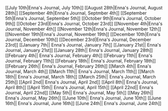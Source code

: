 [[July 10th|Enna's Journal, July 10th]]
[[August 28th|Enna's Journal, August 28th]]
[[September 4th|Enna's Journal, Septmber 4th]]
[[September 5th|Enna's Journal, September 5th]]
[[October 9th|Enna's Journal, October 9th]]
[[October 23rd|Enna's Journal, October 23rd]]
[[November 4th|Enna's Journal, November 4th]]
[[November 12th|Enna's Journal, November 12th]]
[[November 19th|Enna's Journal, November 19th]]
[[December 10th|Enna's Journal, December 10th]]
[[December 23rd|Enna's Journal, December 23rd]]
[[January 7th|| Enna's Journal, January 7th]]
[[January 21st|| Enna's Journal, January 21st]]
[[January 28th|| Enna's Journal, January 28th]]
[[February 4th|| Enna's Journal, February 4th]]
[[February 11th|| Enna's Journal, February 11th]]
[[February 18th|| Enna's Journal, February 18th]]
[[February 26th|| Enna's Journal, February 26th]]
[[March 4th|| Enna's Journal, March 4th]]
[[March 11th|| Enna's Journal, March 11th]]
[[March 18th|| Enna's Journal, March 18th]]
[[March 25th|| Enna's Journal, March 25th]]
[[April 2nd|| Enna's Journal, April 2nd]]
[[April 8th|| Enna's Journal, April 8th]]
[[April 15th|| Enna's Journal, April 15th]]
[[April 22nd|| Enna's Journal, April 22nd]]
[[May 5th|| Enna's Journal, May 5th]]
[[May 26th|| Enna's Journal, May 26th]]
[[June 10th|| Enna's Journal, June 10th]]
[[June 16th|| Enna's Journal, June 16th]]
[[June 24th|| Enna's Journal, June 24th]]